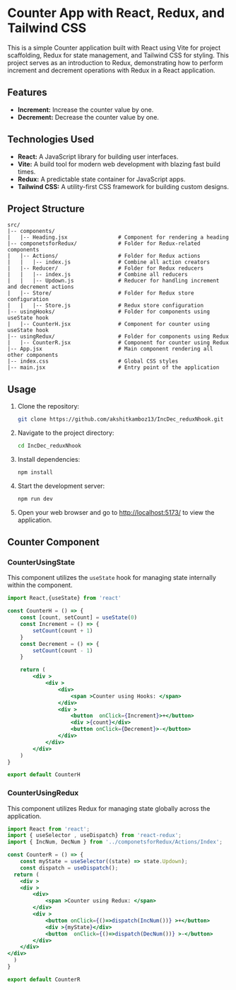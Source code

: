 # Counter App with React, Redux, and Tailwind CSS

This is a simple Counter application built with React using Vite for project scaffolding, Redux for state management, and Tailwind CSS for styling. This project serves as an introduction to Redux, demonstrating how to perform increment and decrement operations with Redux in a React application.

## Features

- **Increment:** Increase the counter value by one.
- **Decrement:** Decrease the counter value by one.

## Technologies Used

- **React:** A JavaScript library for building user interfaces.
- **Vite:** A build tool for modern web development with blazing fast build times.
- **Redux:** A predictable state container for JavaScript apps.
- **Tailwind CSS:** A utility-first CSS framework for building custom designs.

## Project Structure

```
src/
|-- components/
|   |-- Heading.jsx                # Component for rendering a heading
|-- componetsforRedux/             # Folder for Redux-related components
|   |-- Actions/                   # Folder for Redux actions
|   |   |-- index.js               # Combine all action creators
|   |-- Reducer/                   # Folder for Redux reducers
|   |   |-- index.js               # Combine all reducers
|   |   |-- Updown.js              # Reducer for handling increment and decrement actions
|   |-- Store/                     # Folder for Redux store configuration
|   |   |-- Store.js               # Redux store configuration
|-- usingHooks/                    # Folder for components using useState hook
|   |-- CounterH.jsx               # Component for counter using useState hook
|-- usingRedux/                    # Folder for components using Redux
|   |-- CounterR.jsx               # Component for counter using Redux
|-- App.jsx                        # Main component rendering all other components
|-- index.css                      # Global CSS styles
|-- main.jsx                       # Entry point of the application

```

## Usage

1. Clone the repository:

   ```bash
   git clone https://github.com/akshitkamboz13/IncDec_reduxNhook.git
   ```

2. Navigate to the project directory:

   ```bash
   cd IncDec_reduxNhook
   ```

3. Install dependencies:

   ```bash
   npm install
   ```

4. Start the development server:

   ```bash
   npm run dev
   ```

5. Open your web browser and go to [http://localhost:5173/](http://localhost:5173/) to view the application.

## Counter Component

### CounterUsingState

This component utilizes the `useState` hook for managing state internally within the component.

```jsx
import React,{useState} from 'react'

const CounterH = () => {
    const [count, setCount] = useState(0)
    const Increment = () => {
        setCount(count + 1)
    }
    const Decrement = () => {
        setCount(count - 1)
    }

    return (
        <div >
            <div >
                <div>
                    <span >Counter using Hooks: </span>
                </div>
                <div >
                    <button  onClick={Increment}>+</button>
                    <div >{count}</div>
                    <button onClick={Decrement}>-</button>
                </div>
            </div>
        </div>
    )
}

export default CounterH
```

### CounterUsingRedux

This component utilizes Redux for managing state globally across the application.

```jsx
import React from 'react';
import { useSelector , useDispatch} from 'react-redux';
import { IncNum, DecNum } from '../componetsforRedux/Actions/Index';

const CounterR = () => {
    const myState = useSelector((state) => state.Updown);
    const dispatch = useDispatch();
  return (
    <div >
    <div >
        <div>
            <span >Counter using Redux: </span>
        </div>
        <div >
            <button onClick={()=>dispatch(IncNum())} >+</button>
            <div >{myState}</div>
            <button  onClick={()=>dispatch(DecNum())} >-</button>
        </div>
    </div>
</div>
  )
}

export default CounterR
```
